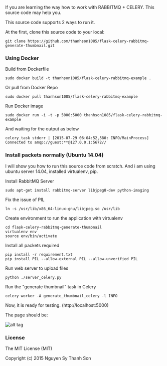 If you are learning the way how to work with RABBITMQ + CELERY. This source code may help you.

This source code supports 2 ways to run it.

At the first, clone this source code to your local:
```
git clone https://github.com/thanhson1085/flask-celery-rabbitmq-generate-thumbnail.git
```

### Using Docker
Build from Dockerfile
```
sudo docker build -t thanhson1085/flask-celery-rabbitmq-example .
```
Or pull from Docker Repo
```
sudo docker pull thanhson1085/flask-celery-rabbitmq-example
```
Run Docker image
```
sudo docker run -i -t -p 5000:5000 thanhson1085/flask-celery-rabbitmq-example
```
And waiting for the output as below
```
celery_task stderr | [2015-07-29 06:04:52,580: INFO/MainProcess] Connected to amqp://guest:**@127.0.0.1:5672//
```

### Install packets normally (Ubuntu 14.04)
I will show you how to run this source code from scratch. And i am using ubuntu server 14.04, installed virtualenv, pip.

Install RabbitMQ Server
```
sudo apt-get install rabbitmq-server libjpeg8-dev python-imaging
```

Fix the issue of PIL
```
ln -s /usr/lib/x86_64-linux-gnu/libjpeg.so /usr/lib
```

Create environment to run the application with virtualenv
```
cd flask-celery-rabbitmq-generate-thumbnail
virtualenv env
source env/bin/activate
```

Install all packets required
```
pip install -r requirement.txt
pip install PIL --allow-external PIL --allow-unverified PIL
```

Run web server to upload files
```
python ./server_celery.py
```
Run the "generate thumbnail" task in Celery
```
celery worker -A generate_thumbnail_celery -l INFO
```

Now, it is ready for testing.
(http://localhost:5000)

The page should be:

![alt tag](https://sonnguyen.ws/wp-content/uploads/2015/06/29-07-2015-1-07-40-CH.png)

### License

The MIT License (MIT)

Copyright (c) 2015 Nguyen Sy Thanh Son



